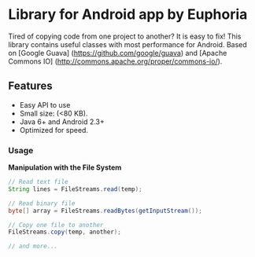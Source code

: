 # Library for Android app by Euphoria

Tired of copying code from one project to another? It is easy to fix!
This library contains useful classes with most performance for Android.
Based on [Google Guava] (https://github.com/google/guava) and [Apache Commons IO] (http://commons.apache.org/proper/commons-io/).

## Features
- Easy API to use
- Small size: (<80 KB).
- Java 6+ and Android 2.3+
- Optimized for speed.

### Usage
**Manipulation with the File System**
```java
// Read text file
String lines = FileStreams.read(temp);

// Read binary file
byte[] array = FileStreams.readBytes(getInputStream());

// Copy one file to another
FileStreams.copy(temp, another);

// and more...
```
